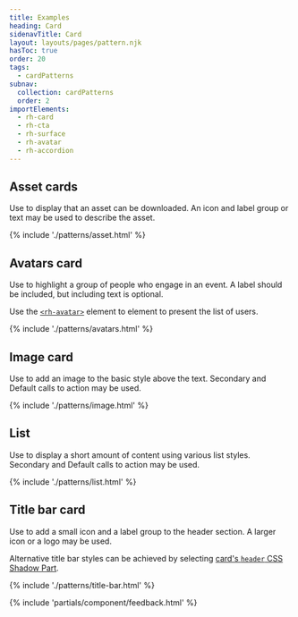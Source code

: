 ```yaml
---
title: Examples
heading: Card
sidenavTitle: Card
layout: layouts/pages/pattern.njk
hasToc: true
order: 20
tags:
  - cardPatterns
subnav:
  collection: cardPatterns
  order: 2
importElements:
  - rh-card
  - rh-cta
  - rh-surface
  - rh-avatar
  - rh-accordion
---
```


<script type="module">
  import '@rhds/elements/lib/elements/rh-context-picker/rh-context-picker.js';
</script>

<link rel="stylesheet" href="{{ '/assets/packages/@rhds/elements/elements/rh-table/rh-table-lightdom.css' | url }}">
<link rel="stylesheet" href="{{ '/styles/samp.css' | url }}">

<style>
  rh-card {
    display: block;
    max-width: 360px;
  }

  [color-palette^="light"] :is(a):link {
    color: var(--rh-color-interactive-blue-darker, #0066cc);
  }

  [color-palette^="light"] :is(a):hover {
    color: var(--rh-color-interactive-blue-darkest, #003366);
  }

  [color-palette^="dark"] :is(a):link {
    color: var(--rh-color-interactive-blue-lighter, #92c5f9);
  }

  [color-palette^="dark"] :is(a):hover {
    color: var(--rh-color-interactive-blue-lightest, #b9dafc);
  }
</style>


## Asset cards
Use to display that an asset can be downloaded. An icon and label group or 
text may be used to describe the asset.

{% include './patterns/asset.html' %}


## Avatars card

Use to highlight a group of people who engage in an event. A label
should be included, but including text is optional.

Use the [`<rh-avatar>`](/elements/avatar/) element to element to present
the list of users.

{% include './patterns/avatars.html' %}


## Image card

Use to add an image to the basic style above the text.
Secondary and Default calls to action may be used.

{% include './patterns/image.html' %}


## List
Use to display a short amount of content using various list styles. 
Secondary and Default calls to action may be used.


{% include './patterns/list.html' %}


## Title bar card

Use to add a small icon and a label group to the header section. A larger icon
or a logo may be used.

Alternative title bar styles can be achieved by selecting [card's `header` CSS
Shadow Part](/elements/card/code/#parts).

{% include './patterns/title-bar.html' %}


{% include 'partials/component/feedback.html' %}

[element]: /elements/card
[css-props]: /elements/card/code/#css-custom-properties
